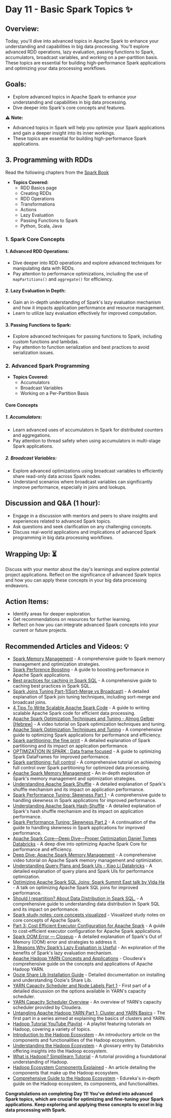# Day 11 - Basic Spark Topics :sparkles:

## Overview:
Today, you'll dive into advanced topics in Apache Spark to enhance your understanding and capabilities in big data processing. You'll explore advanced RDD operations, lazy evaluation, passing functions to Spark, accumulators, broadcast variables, and working on a per-partition basis. These topics are essential for building high-performance Spark applications and optimizing your data processing workflows.

## Goals:
- Explore advanced topics in Apache Spark to enhance your understanding and capabilities in big data processing.
- Dive deeper into Spark's core concepts and features.

:warning: **Note:**
- Advanced topics in Spark will help you optimize your Spark applications and gain a deeper insight into its inner workings.
- These topics are essential for building high-performance Spark applications.

## 3. Programming with RDDs
Read the following chapters from the [Spark Book](https://github.com/hemant-rout/BigData/blob/master/Learning%20Spark%20%20Lightning-Fast%20Big%20Data%20Analysis%20.pdf)

- **Topics Covered:**
  - RDD Basics page
  - Creating RDDs 
  - RDD Operations 
  - Transformations 
  - Actions 
  - Lazy Evaluation 
  - Passing Functions to Spark
  - Python, Scala, Java 

### 1. Spark Core Concepts

#### 1. **Advanced RDD Operations:**
   - Dive deeper into RDD operations and explore advanced techniques for manipulating data with RDDs.
   - Pay attention to performance optimizations, including the use of `mapPartitions()` and `aggregate()` for efficiency.

#### 2. **Lazy Evaluation in Depth:**
   - Gain an in-depth understanding of Spark's lazy evaluation mechanism and how it impacts application performance and resource management.
   - Learn to utilize lazy evaluation effectively for improved computation.

#### 3. **Passing Functions to Spark:**
   - Explore advanced techniques for passing functions to Spark, including custom functions and lambdas.
   - Pay attention to function serialization and best practices to avoid serialization issues.

### 2. Advanced Spark Programming

- **Topics Covered:**
  - Accumulators 
  - Broadcast Variables 
  - Working on a Per-Partition Basis 

#### Core Concepts

##### 1. **Accumulators:**
   - Learn advanced uses of accumulators in Spark for distributed counters and aggregations.
   - Pay attention to thread safety when using accumulators in multi-stage Spark applications.

##### 2. **Broadcast Variables:**
   - Explore advanced optimizations using broadcast variables to efficiently share read-only data across Spark nodes.
   - Understand scenarios where broadcast variables can significantly improve performance, especially in joins and lookups.

## **Discussion and Q&A (1 hour):**
  - Engage in a discussion with mentors and peers to share insights and experiences related to advanced Spark topics.
  - Ask questions and seek clarification on any challenging concepts.
   - Discuss real-world applications and implications of advanced Spark programming in big data processing workflows.

## **Wrapping Up:** :hourglass_flowing_sand:
Discuss with your mentor about the day's learnings and explore potential project applications. Reflect on the significance of advanced Spark topics and how you can apply these concepts in your big data processing endeavors.

## **Action Items:**
- Identify areas for deeper exploration.
- Get recommendations on resources for further learning.
- Reflect on how you can integrate advanced Spark concepts into your current or future projects.

## **Recommended Articles and Videos:** :bulb:
- [Spark Memory Management](https://community.cloudera.com/t5/Community-Articles/Spark-Memory-Management/ta-p/317794#:~:text=Spark%20Memory%20is%20the%20memory,storage%20memory%20of%20this%20segment.) - A comprehensive guide to Spark memory management and optimization strategies.
- [Spark Perforence Boosting](https://towardsdatascience.com/apache-spark-performance-boosting-e072a3ec1179) - A guide to boosting performance in Apache Spark applications.
- [Best practices for caching in Spark SQL](https://towardsdatascience.com/best-practices-for-caching-in-spark-sql-b22fb0f02d34?_branch_match_id=1291428628002391767&_branch_referrer=H4sIAAAAAAAAA8soKSkottLXz8nMy9bLTU3JLM3VS87P1Q9LK7cILisqMypNAgBOSaAeIwAAAA%3D%3D) - A comprehensive guide to caching best practices in Spark SQL.
- [Spark Joins Tuning Part-1(Sort-Merge vs Broadcast)](https://medium.com/swlh/spark-joins-tuning-part-1-sort-merge-vs-broadcast-a98d82610cf0) - A detailed explanation of Spark join tuning techniques, including sort-merge and broadcast joins.
- [4 Tips To Write Scalable Apache Spark Code](https://pub.towardsai.net/4-tips-to-write-scalable-apache-spark-code-1c736e4d698e) - A guide to writing scalable Apache Spark code for efficient data processing.
- [Apache Spark Optimization Techniques and Tuning - Almog Gelber (Hebrew)](https://www.youtube.com/watch?v=BzVrPCIeXuY) - A video tutorial on Spark optimization techniques and tuning.
- [Apache Spark Optimization Techniques and Tuning](https://link.medium.com/ssMBzZ2u2ub) - A comprehensive guide to optimizing Spark applications for performance and efficiency.
- [Spark partitioning: the fine print](https://link.medium.com/N5FLo0Xu2ub) - A detailed explanation of Spark partitioning and its impact on application performance.
- [OPTIMIZATION IN SPARK : Data frame focused](https://link.medium.com/qU8KaZPu2ub) - A guide to optimizing Spark DataFrames for improved performance.
- [Spark partitioning: full control](https://link.medium.com/c6HaLDKu2ub) - A comprehensive tutorial on achieving full control over Spark partitioning for optimized data processing.
- [Apache Spark Memory Management](https://link.medium.com/Kp7ANdJu2ub) - An in-depth exploration of Spark's memory management and optimization strategies.
- [Understanding Apache Spark Shuffle](https://link.medium.com/bt6yuLHu2ub) - A detailed explanation of Spark's shuffle mechanism and its impact on application performance.
- [Spark Performance Tuning: Skewness Part 1](https://link.medium.com/75bcHwFu2ub) - A comprehensive guide to handling skewness in Spark applications for improved performance.
- [Understanding Apache Spark Hash-Shuffle](https://link.medium.com/Cbmrk0Du2ub) - A detailed explanation of Spark's hash shuffle mechanism and its impact on application performance.
- [Spark Performance Tuning: Skewness Part 2](https://link.medium.com/MJdZjhzu2ub) - A continuation of the guide to handling skewness in Spark applications for improved performance.
- [Apache Spark Core—Deep Dive—Proper Optimization Daniel Tomes Databricks](https://youtu.be/daXEp4HmS-E) - A deep dive into optimizing Apache Spark Core for performance and efficiency.
- [Deep Dive: Apache Spark Memory Management](https://youtu.be/dPHrykZL8Cg) - A comprehensive video tutorial on Apache Spark memory management and optimization.
- [Understanding Query Plans and Spark UIs - Xiao Li Databricks](https://youtu.be/YgQgJceojJY) - A detailed explanation of query plans and Spark UIs for performance optimization.
- [Optimizing Apache Spark SQL Joins: Spark Summit East talk by Vida Ha](https://youtu.be/fp53QhSfQcI) - A talk on optimizing Apache Spark SQL joins for improved performance.
- [Should I repartition? About Data Distribution in Spark SQL.](https://link.medium.com/eUomzhK0Pub) - A comprehensive guide to understanding data distribution in Spark SQL and its impact on performance.
- [Spark study notes: core concepts visualized](https://link.medium.com/B1S6b3I0Pub) - Visualized study notes on core concepts of Apache Spark.
- [Part 3: Cost Efficient Executor Configuration for Apache Spark](https://link.medium.com/KFlwhEH0Pub) - A guide to cost-efficient executor configuration for Apache Spark applications.
- [Spark OOM Error — Closeup](https://link.medium.com/LLX1pap0Pub) - A detailed explanation of Spark's Out of Memory (OOM) error and strategies to address it.
- [3 Reasons Why Spark’s Lazy Evaluation is Useful](https://link.medium.com/faI3jfc0Pub) - An exploration of the benefits of Spark's lazy evaluation mechanism.
- [Apache Hadoop YARN Concepts and Applications](https://blog.cloudera.com/apache-hadoop-yarn-concepts-and-applications/) - Cloudera's comprehensive guide on the concepts and applications of Apache Hadoop YARN.
- [Oozie Share Lib Installation Guide](https://oozie.apache.org/docs/5.0.0-beta1/AG_Install.html#Oozie_Share_Lib) - Detailed documentation on installing and understanding Oozie's Share Lib.
- [YARN Capacity Scheduler and Node Labels Part 1](https://www.davidmcginnis.net/post/yarn-capacity-scheduler-and-node-labels-part-1) - First part of a detailed discussion on the options available in YARN's capacity scheduler.
- [YARN Capacity Scheduler Overview](https://blog.cloudera.com/yarn-capacity-scheduler/) - An overview of YARN's capacity scheduler provided by Cloudera.
- [Untangling Apache Hadoop YARN Part 1: Cluster and YARN Basics](https://blog.cloudera.com/untangling-apache-hadoop-yarn-part-1-cluster-and-yarn-basics/) - The first part in a series aimed at explaining the basics of clusters and YARN.
- [Hadoop Tutorial YouTube Playlist](https://youtube.com/playlist?list=PLkz1SCf5iB4dw3jbRo0SYCk2urRESUA3v) - A playlist featuring tutorials on Hadoop, covering a variety of topics.
- [Introduction to the Hadoop Ecosystem](https://www.analyticsvidhya.com/blog/2020/10/introduction-hadoop-ecosystem/) - An introductory article on the components and functionalities of the Hadoop ecosystem.
- [Understanding the Hadoop Ecosystem](https://www.databricks.com/glossary/hadoop-ecosystem) - A glossary entry by Databricks offering insights into the Hadoop ecosystem.
- [What is Hadoop? Simplilearn Tutorial](https://www.simplilearn.com/tutorials/hadoop-tutorial/what-is-hadoop) - A tutorial providing a foundational understanding of Hadoop.
- [Hadoop Ecosystem Components Explained](https://data-flair.training/blogs/hadoop-ecosystem-components/) - An article detailing the components that make up the Hadoop ecosystem.
- [Comprehensive Guide to the Hadoop Ecosystem](https://www.edureka.co/blog/hadoop-ecosystem/amp/#amp_tf=From%20%251%24s&aoh=16655728574406&referrer=https%3A%2F%2Fwww.google.com) - Edureka's in-depth guide on the Hadoop ecosystem, its components, and functionalities.

**Congratulations on completing Day 11! You've delved into advanced Spark topics, which are crucial for optimizing and fine-tuning your Spark applications. Keep exploring and applying these concepts to excel in big data processing with Spark.**
